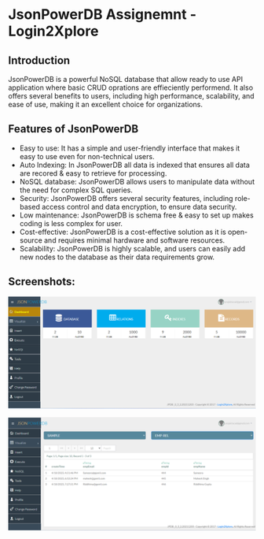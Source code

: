 # JsonPowerDB Assignemnt - Login2Xplore

## Introduction
JsonPowerDB is a powerful NoSQL database that allow ready to use API application where basic CRUD oprations are effieciently performend. It also offers several benefits to users, including high performance, scalability, and ease of use, making it an excellent choice for organizations.

## Features of JsonPowerDB
- Easy to use: It has a simple and user-friendly interface that makes it easy to use even for non-technical users.
- Auto Indexing: In JsonPowerDB all data is indexed that ensures all data are recored & easy to retrieve for processing.
- NoSQL database: JsonPowerDB allows users to manipulate data without the need for complex SQL queries.
- Security: JsonPowerDB offers several security features, including role-based access control and data encryption, to ensure data security.
- Low maintenance: JsonPowerDB is schema free & easy to set up makes coding is less complex for user.
- Cost-effective: JsonPowerDB is a cost-effective solution as it is open-source and requires minimal hardware and software resources.
- Scalability: JsonPowerDB is highly scalable, and users can easily add new nodes to the database as their data requirements grow.

## Screenshots:

![Dashboard](https://github.com/prajaktacad/demoLogin2Xplore/blob/main/JSONPowerDBAssest/Dashboard.png)



![JSDB Table](https://github.com/prajaktacad/demoLogin2Xplore/blob/main/JSONPowerDBAssest/JSONDB%20Table.png)






